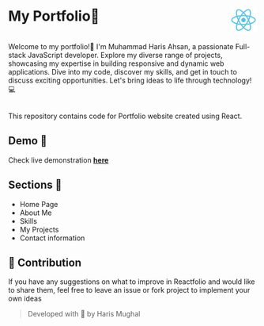 # My Portfolio🌟 <img align="right" src="https://github.com/enikosoft/portfolio/blob/main/images/react.svg" height="50" alt="react icon"/>

<br/>
Welcome to my portfolio!👋 I'm Muhammad Haris Ahsan, a passionate Full-stack JavaScript developer. Explore my diverse range of projects, showcasing my expertise in building responsive and dynamic web applications. Dive into my code, discover my skills, and get in touch to discuss exciting opportunities. Let's bring ideas to life through technology!💻
<br />
<br />

This repository contains code for Portfolio website created using React.

## Demo 🎥

Check live demonstration <a href="https://muhammad-haris-ahsan.vercel.app/"><strong>here</strong></a>

## Sections :bookmark:

- Home Page
- About Me
- Skills
- My Projects
- Contact information

## 🌱 Contribution

If you have any suggestions on what to improve in Reactfolio and would like to share them, feel free to leave an issue or fork project to implement your own ideas


> Developed with 🤍 by Haris Mughal
<!-- VITE_CV_PATH="/public/haris-developer-cv.pdf"
RESEND_API_KEY="re_PQKB7h6M_2sDgMv2dn9EUQrbP75gHhyPv" -->
